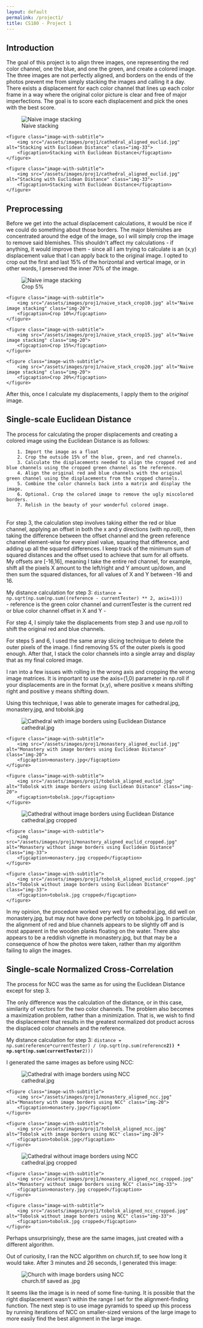 ```yaml
---
layout: default
permalink: /project1/
title: CS180 - Project 1
---
```

## Introduction

The goal of this project is to align three images, one representing the red color channel, one the blue, and one the green, and create a colored image. The three images are not perfectly aligned, and borders on the ends of the photos prevent me from simply stacking the images and calling it a day. There exists a displacement for each color channel that lines up each color frame in a way where the original color picture is clear and free of major imperfections. The goal is to score each displacement and pick the ones with the best score.

<div class="image-row"> 
    <figure class="image-with-subtitle">
        <img src="/assets/images/proj1/naive_stack.jpg" alt="Naive image stacking" class="img-33">
        <figcaption>Naive stacking</figcaption>
    </figure>

    <figure class="image-with-subtitle">
        <img src="/assets/images/proj1/cathedral_aligned_euclid.jpg" alt="Stacking with Euclidean Distance" class="img-33">
        <figcaption>Stacking with Euclidean Distance</figcaption>
    </figure>

    <figure class="image-with-subtitle">
        <img src="/assets/images/proj1/cathedral_aligned_euclid.jpg" alt="Stacking with Euclidean Distance" class="img-33">
        <figcaption>Stacking with Euclidean Distance</figcaption>
    </figure>
</div>

## Preprocessing

Before we get into the actual displacement calculations, it would be nice if we could do something about those borders. The major blemishes are concentrated around the edge of the image, so I will simply crop the image to remove said blemishes. This shouldn't affect my calculations - if anything, it would improve them - since all I am trying to calculate is an (x,y) displacement value that I can apply back to the original image. I opted to crop out the first and last 15% of the horizontal and vertical image, or in other words, I preserved the inner 70% of the image.

<div class="image-row"> 
    <figure class="image-with-subtitle">
        <img src="/assets/images/proj1/naive_stack_crop05.jpg" alt="Naive image stacking" class="img-20">
        <figcaption>Crop 5%</figcaption>
    </figure>

    <figure class="image-with-subtitle">
        <img src="/assets/images/proj1/naive_stack_crop10.jpg" alt="Naive image stacking" class="img-20">
        <figcaption>Crop 10%</figcaption>
    </figure>

    <figure class="image-with-subtitle">
        <img src="/assets/images/proj1/naive_stack_crop15.jpg" alt="Naive image stacking" class="img-20">
        <figcaption>Crop 15%</figcaption>
    </figure>

    <figure class="image-with-subtitle">
        <img src="/assets/images/proj1/naive_stack_crop20.jpg" alt="Naive image stacking" class="img-20">
        <figcaption>Crop 20%</figcaption>
    </figure>
</div>

After this, once I calculate my displacements, I apply them to the *original* image.

## Single-scale Euclidean Distance
The process for calculating the proper displacements and creating a colored image using the Euclidean Distance is as follows:

        1. Import the image as a float
        2. Crop the outside 15% of the blue, green, and red channels. 
        3. Calculate the displacements needed to align the cropped red and blue channels using the cropped green channel as the reference.
        4. Align the original red and blue channels with the original green channel using the displacements from the cropped channels.
        5. Combine the color channels back into a matrix and display the image.
        6. Optional. Crop the colored image to remove the ugly miscolored borders.
        7. Relish in the beauty of your wonderful colored image.  

<br>
For step 3, the calculation step involves taking either the red or blue channel, applying an offset in both the x and y directions (with np.roll), then taking the difference between the offset channel and the green reference channel element-wise for every pixel value, squaring that difference, and adding up all the squared differences. I keep track of the minimum sum of squared distances and the offset used to achieve that sum for all offsets. My offsets are [-16,16], meaning I take the entire red channel, for example, shift all the pixels X amount to the left/right and Y amount up/down, and then sum the squared distances, for all values of X and Y between -16 and 16.

My distance calculation for step 3: <code>distance = np.sqrt(np.sum(np.sum((reference - currentTester) ** 2, axis=1)))</code> <br>
        - reference is the green color channel and currentTester is the current red or blue color channel offset in X and Y -

For step 4, I simply take the displacements from step 3 and use np.roll to shift the original red and blue channels.

For steps 5 and 6, I used the same array slicing technique to delete the outer pixels of the image. I find removing 5% of the outer pixels is good enough. After that, I stack the color channels into a single array and display that as my final colored image.

I ran into a few issues with rolling in the wrong axis and cropping the wrong image matrices. It is important to use the axis=(1,0) parameter in np.roll if your displacements are in the format (x,y), where positive x means shifting right and positive y means shifting down.

Using this technique, I was able to generate images for cathedral.jpg, monastery.jpg, and tobolsk.jpg

<div class="image-row"> 
    <figure class="image-with-subtitle">
        <img src="/assets/images/proj1/cathedral_aligned_euclid.jpg" alt="Cathedral with image borders using Euclidean Distance" class="img-20">
        <figcaption>cathedral.jpg</figcaption>
    </figure>

    <figure class="image-with-subtitle">
        <img src="/assets/images/proj1/monastery_aligned_euclid.jpg" alt="Monastery with image borders using Euclidean Distance" class="img-20">
        <figcaption>monastery.jpg</figcaption>
    </figure>

    <figure class="image-with-subtitle">
        <img src="/assets/images/proj1/tobolsk_aligned_euclid.jpg" alt="Tobolsk with image borders using Euclidean Distance" class="img-20">
        <figcaption>tobolsk.jpg</figcaption>
    </figure>
</div>

<div class="image-row"> 
    <figure class="image-with-subtitle">
        <img src="/assets/images/proj1/cathedral_aligned_euclid_cropped.jpg" alt="Cathedral without image borders using Euclidean Distance" class="img-33">
        <figcaption>cathedral.jpg cropped</figcaption>
    </figure>

    <figure class="image-with-subtitle">
        <img src="/assets/images/proj1/monastery_aligned_euclid_cropped.jpg" alt="Monastery without image borders using Euclidean Distance" class="img-33">
        <figcaption>monastery.jpg cropped</figcaption>
    </figure>

    <figure class="image-with-subtitle">
        <img src="/assets/images/proj1/tobolsk_aligned_euclid_cropped.jpg" alt="Tobolsk without image borders using Euclidean Distance" class="img-33">
        <figcaption>tobolsk.jpg cropped</figcaption>
    </figure>
</div>

In my opinion, the procedure worked very well for cathedral.jpg, did well on monastery.jpg, but may not have done perfectly on tobolsk.jpg. In particular, the alignment of red and blue channels appears to be slightly off and is most apparent in the wooden planks floating on the water. There also appears to be a reddish vignette in monastery.jpg, but that may be a consequence of how the photos were taken, rather than my algorithm failing to align the images.

## Single-scale Normalized Cross-Correlation
The process for NCC was the same as for using the Euclidean Distance except for step 3.

The only difference was the calculation of the distance, or in this case, similarity of vectors for the two color channels. The problem also becomes a maximization problem, rather than a minimization. That is, we wish to find the displacement that results in the greatest normalized dot product across the displaced color channels and the reference.

My distance calculation for step 3: <code>distance = np.sum(reference*currentTester) / (np.sqrt(np.sum(reference**2)) * np.sqrt(np.sum(currentTester**2)))</code>

I generated the same images as before using NCC:

<div class="image-row"> 
    <figure class="image-with-subtitle">
        <img src="/assets/images/proj1/cathedral_aligned_ncc.jpg" alt="Cathedral with image borders using NCC" class="img-20">
        <figcaption>cathedral.jpg</figcaption>
    </figure>

    <figure class="image-with-subtitle">
        <img src="/assets/images/proj1/monastery_aligned_ncc.jpg" alt="Monastery with image borders using NCC" class="img-20">
        <figcaption>monastery.jpg</figcaption>
    </figure>

    <figure class="image-with-subtitle">
        <img src="/assets/images/proj1/tobolsk_aligned_ncc.jpg" alt="Tobolsk with image borders using NCC" class="img-20">
        <figcaption>tobolsk.jpg</figcaption>
    </figure>
</div>

<div class="image-row"> 
    <figure class="image-with-subtitle">
        <img src="/assets/images/proj1/cathedral_aligned_ncc_cropped.jpg" alt="Cathedral without image borders using NCC" class="img-33">
        <figcaption>cathedral.jpg cropped</figcaption>
    </figure>

    <figure class="image-with-subtitle">
        <img src="/assets/images/proj1/monastery_aligned_ncc_cropped.jpg" alt="Monastery without image borders using NCC" class="img-33">
        <figcaption>monastery.jpg cropped</figcaption>
    </figure>

    <figure class="image-with-subtitle">
        <img src="/assets/images/proj1/tobolsk_aligned_ncc_cropped.jpg" alt="Tobolsk without image borders using NCC" class="img-33">
        <figcaption>tobolsk.jpg cropped</figcaption>
    </figure>
</div>

Perhaps unsurprisingly, these are the same images, just created with a different algorithm.

Out of curiosity, I ran the NCC algorithm on church.tif, to see how long it would take. After 3 minutes and 26 seconds, I generated this image:

<div class="image-row"> 
    <figure class="image-with-subtitle">
        <img src="/assets/images/proj1/naive_church.jpg" alt="Church with image borders using NCC" class="img-50">
        <figcaption>church.tif saved as .jpg</figcaption>
    </figure>
</div>

It seems like the image is in need of some fine-tuning. It is possible that the right displacement wasn't within the range I set for the alignment-finding function. The next step is to use image pyramids to speed up this process by running iterations of NCC on smaller-sized versions of the large image to more easily find the best alignment in the large image.
